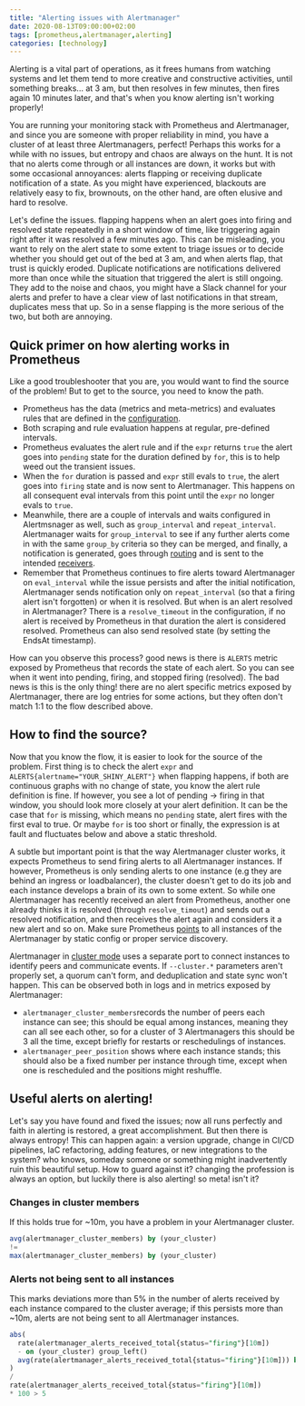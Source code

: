 ```yaml
---
title: "Alerting issues with Alertmanager"
date: 2020-08-13T09:00:00+02:00
tags: [prometheus,alertmanager,alerting]
categories: [technology]
---
```


Alerting is a vital part of operations, as it frees humans from watching systems and let them tend to more creative and constructive activities, until something breaks... at 3 am, but then resolves in few minutes, then fires again 10 minutes later, and that's when you know alerting isn't working properly!

<!--more-->

You are running your monitoring stack with Prometheus and Alertmanager, and since you are someone with proper reliability in mind, you have a cluster of at least three Alertmanagers, perfect! Perhaps this works for a while with no issues, but entropy and chaos are always on the hunt. It is not that no alerts come through or all instances are down, it works but with some occasional annoyances: alerts flapping or receiving duplicate notification of a state. As you might have experienced, blackouts are relatively easy to fix, brownouts, on the other hand, are often elusive and hard to resolve.

Let's define the issues. flapping happens when an alert goes into firing and resolved state repeatedly in a short window of time, like triggering again right after it was resolved a few minutes ago. This can be misleading, you want to rely on the alert state to some extent to triage issues or to decide whether you should get out of the bed at 3 am, and when alerts flap, that trust is quickly eroded. Duplicate notifications are notifications delivered more than once while the situation that triggered the alert is still ongoing. They add to the noise and chaos, you might have a Slack channel for your alerts and prefer to have a clear view of last notifications in that stream, duplicates mess that up. So in a sense flapping is the more serious of the two, but both are annoying.

## Quick primer on how alerting works in Prometheus

Like a good troubleshooter that you are, you would want to find the source of the problem! But to get to the source, you need to know the path.

- Prometheus has the data (metrics and meta-metrics) and evaluates rules that are defined in the [configuration](https://prometheus.io/docs/prometheus/latest/configuration/alerting_rules/).
- Both scraping and rule evaluation happens at regular, pre-defined intervals.
- Prometheus evaluates the alert rule and if the `expr` returns `true` the alert goes into `pending` state for the duration defined by `for`, this is to help weed out the transient issues.
- When the `for` duration is passed and `expr` still evals to `true`, the alert goes into `firing` state and is now sent to Alertmanager. This happens on all consequent eval intervals from this point until the `expr` no longer evals to `true`.
- Meanwhile, there are a couple of intervals and waits configured in Alertmsnager as well, such as `group_interval` and `repeat_interval`. Alertmanager waits for `group_interval` to see if any further alerts come in with the same `group_by` criteria so they can be merged, and finally, a notification is generated, goes through [routing](https://prometheus.io/docs/alerting/latest/configuration/#route) and is sent to the intended [receivers](https://prometheus.io/docs/alerting/latest/configuration/#receiver).
- Remember that Prometheus continues to fire alerts toward Alertmanager on `eval_interval` while the issue persists and after the initial notification, Alertmanager sends notification only on `repeat_interval` (so that a firing alert isn't forgotten) or when it is resolved. But when is an alert resolved in Alertmanager? There is a `resolve_timeout` in the configuration, if no alert is received by Prometheus in that duration the alert is considered resolved. Prometheus can also send resolved state (by setting the EndsAt timestamp).

How can you observe this process? good news is there is `ALERTS` metric exposed by Prometheus that records the state of each alert. So you can see when it went into pending, firing, and stopped firing (resolved). The bad news is this is the only thing! there are no alert specific metrics exposed by Alertmanager, there are log entries for some actions, but they often don't match 1:1 to the flow described above.

## How to find the source?

Now that you know the flow, it is easier to look for the source of the problem. First thing is to check the alert `expr` and `ALERTS{alertname="YOUR_SHINY_ALERT"}` when flapping happens, if both are continuous graphs with no change of state, you know the alert rule definition is fine. If however, you see a lot of pending -&gt; firing in that window, you should look more closely at your alert definition. It can be the case that `for` is missing, which means no `pending` state, alert fires with the first eval to true. Or maybe `for` is too short or finally, the expression is at fault and fluctuates below and above a static threshold.

A subtle but important point is that the way Alertmanager cluster works, it expects Prometheus to send firing alerts to all Alertmanager instances. If however, Prometheus is only sending alerts to one instance (e.g they are behind an ingress or loadbalancer), the cluster doesn't get to do its job and each instance develops a brain of its own to some extent. So while one Alertmanager has recently received an alert from Prometheus, another one already thinks it is resolved (through `resolve_timout`) and sends out a resolved notification, and then receives the alert again and considers it a new alert and so on. Make sure Prometheus [points](https://prometheus.io/docs/prometheus/latest/configuration/configuration/#alertmanager_config) to all instances of the Alertmanager by static config or proper service discovery.

Alertmanager in [cluster mode](https://github.com/prometheus/alertmanager#high-availability) uses a separate port to connect instances to identify peers and communicate events. If `--cluster.*` parameters aren't properly set, a quorum can't form, and deduplication and state sync won't happen. This can be observed both in logs and in metrics exposed by Alertmanager:

- `alertmanager_cluster_members`records the number of peers each instance can see; this should be equal among instances, meaning they can all see each other, so for a cluster of 3 Alertmanagers this should be 3 all the time, except briefly for restarts or reschedulings of instances.
- `alertmanager_peer_position` shows where each instance stands; this should also be a fixed number per instance through time, except when one is rescheduled and the positions might reshuffle.

## Useful alerts on alerting!

Let's say you have found and fixed the issues; now all runs perfectly and faith in alerting is restored, a great accomplishment. But then there is always entropy! This can happen again: a version upgrade, change in CI/CD pipelines, IaC refactoring, adding features, or new integrations to the system? who knows, someday someone or something might inadvertently ruin this beautiful setup. How to guard against it? changing the profession is always an option, but luckily there is also alerting! so meta! isn't it?

### Changes in cluster members

If this holds true for \~10m, you have a problem in your Alertmanager cluster.

```SQL
avg(alertmanager_cluster_members) by (your_cluster)
!=
max(alertmanager_cluster_members) by (your_cluster)
```

### Alerts not being sent to all instances

This marks deviations more than 5% in the number of alerts received by each instance compared to the cluster average; if this persists more than \~10m, alerts are not being sent to all Alertmanager instances.

```SQL
abs(
  rate(alertmanager_alerts_received_total{status="firing"}[10m])
  - on (your_cluster) group_left()
  avg(rate(alertmanager_alerts_received_total{status="firing"}[10m])) by (your_cluster)
)
/
rate(alertmanager_alerts_received_total{status="firing"}[10m])
* 100 > 5
```
